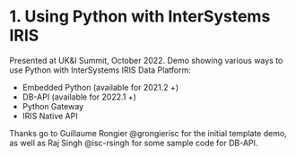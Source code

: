 # 1. Using Python with InterSystems IRIS
Presented at UK&I Summit, October 2022.
Demo showing various ways to use Python with InterSystems IRIS Data Platform:
* Embedded Python (available for 2021.2 +)
* DB-API (available for 2022.1 +)
* Python Gateway
* IRIS Native API

Thanks go to Guillaume Rongier @grongierisc for the initial template demo, as well as Raj Singh @isc-rsingh for some sample code for DB-API.
